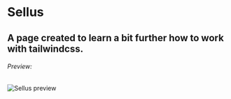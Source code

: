 # Sellus

## A page created to learn a bit further how to work with tailwindcss.

###### Preview:

![Sellus preview](https://the-earth.is-inside.me/BRu2G5Bw.jpg)